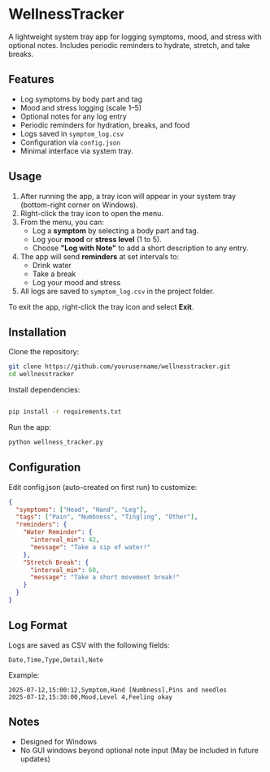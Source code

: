 # WellnessTracker

A lightweight system tray app for logging symptoms, mood, and stress with optional notes. Includes periodic reminders to hydrate, stretch, and take breaks.

## Features

- Log symptoms by body part and tag  
- Mood and stress logging (scale 1–5)  
- Optional notes for any log entry  
- Periodic reminders for hydration, breaks, and food  
- Logs saved in `symptom_log.csv`  
- Configuration via `config.json`  
- Minimal interface via system tray.

## Usage

1. After running the app, a tray icon will appear in your system tray (bottom-right corner on Windows).
2. Right-click the tray icon to open the menu.
3. From the menu, you can:
   - Log a **symptom** by selecting a body part and tag.
   - Log your **mood** or **stress level** (1 to 5).
   - Choose **"Log with Note"** to add a short description to any entry.
4. The app will send **reminders** at set intervals to:
   - Drink water
   - Take a break
   - Log your mood and stress
5. All logs are saved to `symptom_log.csv` in the project folder.

To exit the app, right-click the tray icon and select **Exit**.


## Installation

Clone the repository:

```bash
git clone https://github.com/yourusername/wellnesstracker.git
cd wellnesstracker
```

Install dependencies:

```bash

pip install -r requirements.txt
```
Run the app:

```bash
python wellness_tracker.py
```

## Configuration
Edit config.json (auto-created on first run) to customize:

```json
{
  "symptoms": ["Head", "Hand", "Leg"],
  "tags": ["Pain", "Numbness", "Tingling", "Other"],
  "reminders": {
    "Water Reminder": {
      "interval_min": 42,
      "message": "Take a sip of water!"
    },
    "Stretch Break": {
      "interval_min": 60,
      "message": "Take a short movement break!"
    }
  }
}
```

## Log Format
Logs are saved as CSV with the following fields:

```csv
Date,Time,Type,Detail,Note
```

Example:

```csv
2025-07-12,15:00:12,Symptom,Hand [Numbness],Pins and needles  
2025-07-12,15:30:00,Mood,Level 4,Feeling okay
```

## Notes
- Designed for Windows
- No GUI windows beyond optional note input (May be included in future updates)